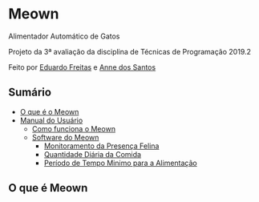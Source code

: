 # Meown 
Alimentador Automático de Gatos

Projeto da 3ª avaliação da disciplina de Técnicas de Programação 2019.2

Feito por [Eduardo Freitas](https://github.com/EduFreit4s) e [Anne dos Santos](https://github.com/AnneSaint)

## Sumário 
* [O que é o Meown](https://github.com/AnneSaint/Meown/blob/master/README.md#o-que-%C3%A9-meown)
* [Manual do Usuário]()
  * [Como funciona o Meown]()
  * [Software do Meown]()
    * [Monitoramento da Presença Felina]()
    * [Quantidade Diária da Comida]()
    * [Período de Tempo Minimo para a Alimentação]()



## O que é Meown
